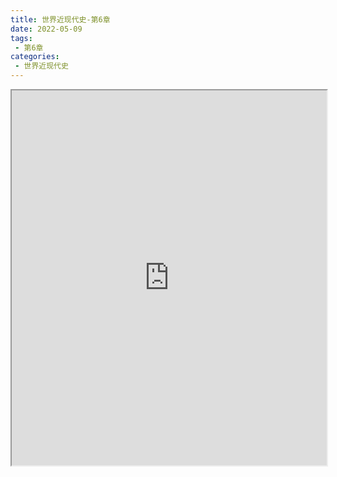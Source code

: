 ```yaml
---
title: 世界近现代史-第6章
date: 2022-05-09
tags:
 - 第6章
categories:
 - 世界近现代史
---
```




<iframe src="https://wanli.yourtools.icu/pdf/web/viewer.html?file=https://vkceyugu.cdn.bspapp.com/VKCEYUGU-98958311-3e7b-45a4-9247-ea869d6246c3/f55d14ef-cd9f-45b9-8714-d176fa76930b.pdf" width="100%" height="600px"></iframe>
